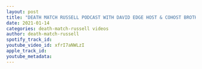 ```yaml
---
layout: post
title: "DEATH MATCH RUSSELL PODCAST WITH DAVID EDGE HOST & COHOST BROTHER VICTOR MARK OUT MEDIA 18 PODCAST"
date: 2021-01-14
categories: death-match-russell videos
author: death-match-russell
spotify_track_id: 
youtube_video_id: xfrI7aNWLzI
apple_track_id: 
youtube_metadata: 
---
```


